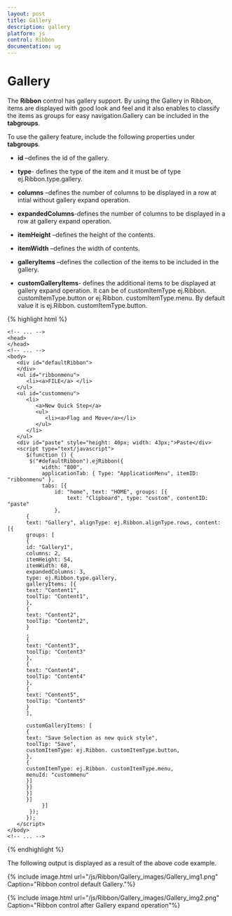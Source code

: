 ```yaml
---
layout: post
title: Gallery
description: gallery
platform: js
control: Ribbon
documentation: ug
---
```


# Gallery

The **Ribbon** control has gallery support. By using the Gallery in Ribbon, items are displayed with good look and feel and it also enables to classify the items as groups for easy navigation.Gallery can be included in the **tabgroups**.

To use the gallery feature, include the following properties under **tabgroups**.

* **id** –defines the id of the gallery.

* **type**- defines the type of the item and it must be of type ej.Ribbon.type.gallery.

* **columns** –defines the number of columns to be displayed in a row at intial without gallery expand operation.

* **expandedColumns**-defines the number of columns to be displayed in a row at gallery expand operation.

* **itemHeight** –defines the height of the  contents.

* **itemWidth** –defines the width of contents.

* **galleryItems** –defines the collection of the items to be included in the gallery.

* **customGalleryItems**- defines the additional items to be  displayed at gallery expand operation. It can be of customItemType  ej.Ribbon. customItemType.button or ej.Ribbon. customItemType.menu. By default value it is ej.Ribbon. customItemType.button.


{% highlight html %}
     
    <!-- ... -->
    <head>
    </head>
    <!-- ... -->
    <body>
       <div id="defaultRibbon">
       </div>
       <ul id="ribbonmenu">
          <li><a>FILE</a> </li>
       </ul>
       <ul id="custommenu">
          <li>
             <a>New Quick Step</a>
             <ul>
                <li><a>Flag and Move</a></li>
             </ul>
          </li>
       </ul>
       <div id="paste" style="height: 40px; width: 43px;">Paste</div>
       <script type="text/javascript">
          $(function () {
           $("#defaultRibbon").ejRibbon({
               width: "800",
               applicationTab: { Type: "ApplicationMenu", itemID: "ribbonmenu" },
               tabs: [{
                   id: "home", text: "HOME", groups: [{
                       text: "Clipboard", type: "custom", contentID: "paste"
                   },
          {
          text: "Gallery", alignType: ej.Ribbon.alignType.rows, content: [{
          groups: [
          {
          id: "Gallery1",
          columns: 2,
          itemHeight: 54,
          itemWidth: 68,
          expandedColumns: 3,
          type: ej.Ribbon.type.gallery,
          galleryItems: [{
          text: "Content1",
          toolTip: "Content1",
          },
          {
          text: "Content2",
          toolTip: "Content2",
          }
          ,
          {
          text: "Content3",
          toolTip: "Content3"
          },
          {
          text: "Content4",
          toolTip: "Content4"
          },
          {
          text: "Content5",
          toolTip: "Content5"
          }
          ],
          
          customGalleryItems: [
          {
          text: "Save Selection as new quick style",
          toolTip: "Save",
          customItemType: ej.Ribbon. customItemType.button,
          },
          {
          customItemType: ej.Ribbon. customItemType.menu,
          menuId: "custommenu"
          }]
          }]
          }]
          }]
               }]
           });
          });
       </script>
    </body>
    <!-- ... -->

{% endhighlight %}

The following output is displayed as a result of the above code example.

{% include image.html url="/js/Ribbon/Gallery_images/Gallery_img1.png" Caption="Ribbon control default Gallery."%}


{% include image.html url="/js/Ribbon/Gallery_images/Gallery_img2.png" Caption="Ribbon control after  Gallery expand operation"%}

